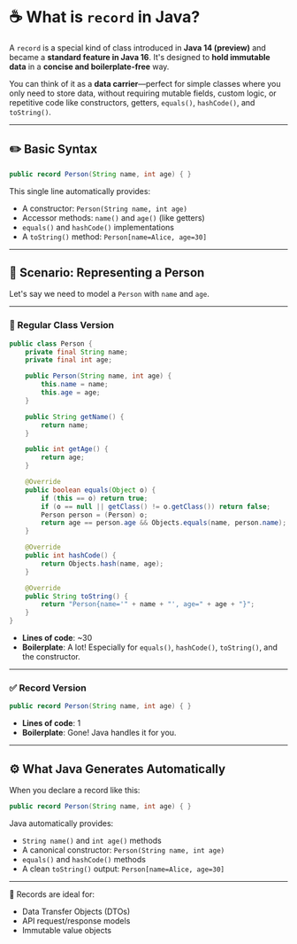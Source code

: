 # ☕ What is `record` in Java?

A `record` is a special kind of class introduced in **Java 14 (preview)** and became a **standard feature in Java 16**. It's designed to **hold immutable data** in a **concise and boilerplate-free** way.

You can think of it as a **data carrier**—perfect for simple classes where you only need to store data, without requiring mutable fields, custom logic, or repetitive code like constructors, getters, `equals()`, `hashCode()`, and `toString()`.

---

## ✏️ Basic Syntax

```java
public record Person(String name, int age) { }
```

This single line automatically provides:

- A constructor: `Person(String name, int age)`
- Accessor methods: `name()` and `age()` (like getters)
- `equals()` and `hashCode()` implementations
- A `toString()` method: `Person[name=Alice, age=30]`

---

## 🧪 Scenario: Representing a Person

Let's say we need to model a `Person` with `name` and `age`.

---

### 🔸 Regular Class Version

```java
public class Person {
    private final String name;
    private final int age;

    public Person(String name, int age) {
        this.name = name;
        this.age = age;
    }

    public String getName() {
        return name;
    }

    public int getAge() {
        return age;
    }

    @Override
    public boolean equals(Object o) {
        if (this == o) return true;
        if (o == null || getClass() != o.getClass()) return false;
        Person person = (Person) o;
        return age == person.age && Objects.equals(name, person.name);
    }

    @Override
    public int hashCode() {
        return Objects.hash(name, age);
    }

    @Override
    public String toString() {
        return "Person{name='" + name + "', age=" + age + "}";
    }
}
```

- **Lines of code**: ~30
- **Boilerplate**: A lot! Especially for `equals()`, `hashCode()`, `toString()`, and the constructor.

---

### ✅ Record Version

```java
public record Person(String name, int age) { }
```

- **Lines of code**: 1
- **Boilerplate**: Gone! Java handles it for you.

---

## ⚙️ What Java Generates Automatically

When you declare a record like this:

```java
public record Person(String name, int age) { }
```

Java automatically provides:

- `String name()` and `int age()` methods
- A canonical constructor: `Person(String name, int age)`
- `equals()` and `hashCode()` methods
- A clean `toString()` output: `Person[name=Alice, age=30]`

---

📌 Records are ideal for:

- Data Transfer Objects (DTOs)
- API request/response models
- Immutable value objects

